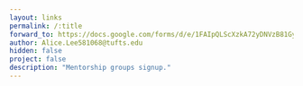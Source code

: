 ```yaml
---
layout: links
permalink: /:title
forward_to: https://docs.google.com/forms/d/e/1FAIpQLScXzkA72yDNVzB81Gyd4lsLH08hwB4yUBhNYyPyQhW8Yox4BQ/viewform?fbzx=-270877690635669100
author: Alice.Lee581068@tufts.edu
hidden: false
project: false
description: "Mentorship groups signup."
---
```

